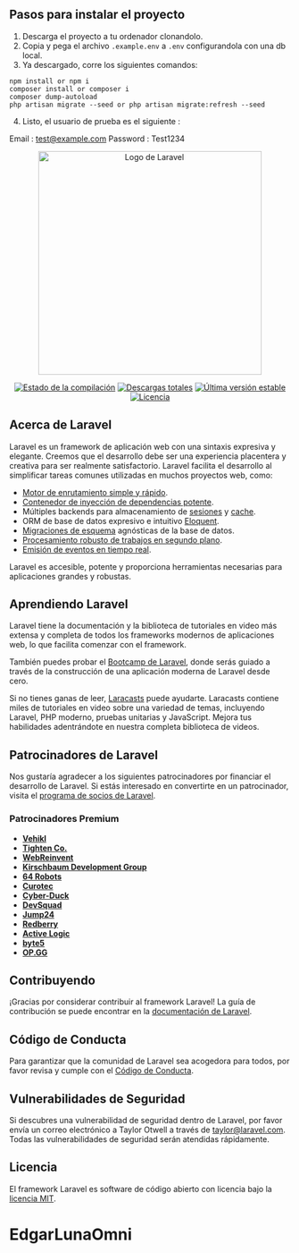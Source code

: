 ## Pasos para instalar el proyecto


1. Descarga el proyecto a tu ordenador clonandolo.
2. Copia y pega el archivo ```.example.env``` a ```.env``` configurandola con una db local. 
3. Ya descargado, corre los siguientes comandos:

```
npm install or npm i
composer install or composer i
composer dump-autoload
php artisan migrate --seed or php artisan migrate:refresh --seed
```
4. Listo, el usuario de prueba es el siguiente :

Email : test@example.com
Password : Test1234






<p align="center"><a href="https://laravel.com" target="_blank"><img src="https://raw.githubusercontent.com/laravel/art/master/logo-lockup/5%20SVG/2%20CMYK/1%20Full%20Color/laravel-logolockup-cmyk-red.svg" width="400" alt="Logo de Laravel"></a></p>

<p align="center">
<a href="https://github.com/laravel/framework/actions"><img src="https://github.com/laravel/framework/workflows/tests/badge.svg" alt="Estado de la compilación"></a>
<a href="https://packagist.org/packages/laravel/framework"><img src="https://img.shields.io/packagist/dt/laravel/framework" alt="Descargas totales"></a>
<a href="https://packagist.org/packages/laravel/framework"><img src="https://img.shields.io/packagist/v/laravel/framework" alt="Última versión estable"></a>
<a href="https://packagist.org/packages/laravel/framework"><img src="https://img.shields.io/packagist/l/laravel/framework" alt="Licencia"></a>
</p>

## Acerca de Laravel

Laravel es un framework de aplicación web con una sintaxis expresiva y elegante. Creemos que el desarrollo debe ser una experiencia placentera y creativa para ser realmente satisfactorio. Laravel facilita el desarrollo al simplificar tareas comunes utilizadas en muchos proyectos web, como:

- [Motor de enrutamiento simple y rápido](https://laravel.com/docs/routing).
- [Contenedor de inyección de dependencias potente](https://laravel.com/docs/container).
- Múltiples backends para almacenamiento de [sesiones](https://laravel.com/docs/session) y [cache](https://laravel.com/docs/cache).
- ORM de base de datos expresivo e intuitivo [Eloquent](https://laravel.com/docs/eloquent).
- [Migraciones de esquema](https://laravel.com/docs/migrations) agnósticas de la base de datos.
- [Procesamiento robusto de trabajos en segundo plano](https://laravel.com/docs/queues).
- [Emisión de eventos en tiempo real](https://laravel.com/docs/broadcasting).

Laravel es accesible, potente y proporciona herramientas necesarias para aplicaciones grandes y robustas.


## Aprendiendo Laravel

Laravel tiene la documentación y la biblioteca de tutoriales en video más extensa y completa de todos los frameworks modernos de aplicaciones web, lo que facilita comenzar con el framework.

También puedes probar el [Bootcamp de Laravel](https://bootcamp.laravel.com), donde serás guiado a través de la construcción de una aplicación moderna de Laravel desde cero.

Si no tienes ganas de leer, [Laracasts](https://laracasts.com) puede ayudarte. Laracasts contiene miles de tutoriales en video sobre una variedad de temas, incluyendo Laravel, PHP moderno, pruebas unitarias y JavaScript. Mejora tus habilidades adentrándote en nuestra completa biblioteca de videos.

## Patrocinadores de Laravel

Nos gustaría agradecer a los siguientes patrocinadores por financiar el desarrollo de Laravel. Si estás interesado en convertirte en un patrocinador, visita el [programa de socios de Laravel](https://partners.laravel.com).

### Patrocinadores Premium

- **[Vehikl](https://vehikl.com/)**
- **[Tighten Co.](https://tighten.co)**
- **[WebReinvent](https://webreinvent.com/)**
- **[Kirschbaum Development Group](https://kirschbaumdevelopment.com)**
- **[64 Robots](https://64robots.com)**
- **[Curotec](https://www.curotec.com/services/technologies/laravel/)**
- **[Cyber-Duck](https://cyber-duck.co.uk)**
- **[DevSquad](https://devsquad.com/hire-laravel-developers)**
- **[Jump24](https://jump24.co.uk)**
- **[Redberry](https://redberry.international/laravel/)**
- **[Active Logic](https://activelogic.com)**
- **[byte5](https://byte5.de)**
- **[OP.GG](https://op.gg)**

## Contribuyendo

¡Gracias por considerar contribuir al framework Laravel! La guía de contribución se puede encontrar en la [documentación de Laravel](https://laravel.com/docs/contributions).

## Código de Conducta

Para garantizar que la comunidad de Laravel sea acogedora para todos, por favor revisa y cumple con el [Código de Conducta](https://laravel.com/docs/contributions#code-of-conduct).

## Vulnerabilidades de Seguridad

Si descubres una vulnerabilidad de seguridad dentro de Laravel, por favor envía un correo electrónico a Taylor Otwell a través de [taylor@laravel.com](mailto:taylor@laravel.com). Todas las vulnerabilidades de seguridad serán atendidas rápidamente.

## Licencia

El framework Laravel es software de código abierto con licencia bajo la [licencia MIT](https://opensource.org/licenses/MIT).
# EdgarLunaOmni
